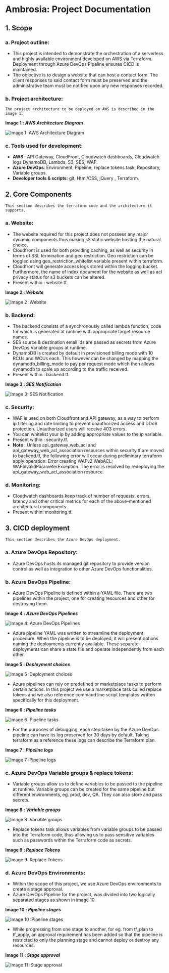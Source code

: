# **Ambrosia**: Project Documentation

## 1. **Scope**
### a. Project outline:
-    This project is intended to demonstrate the orchestration of a serverless and highly available environment developed on AWS via Terraform. Deployment through Azure DevOps Pipeline ensures CICD is maintained. 
 -   The objective is to design a website that can host a contact form. The client responses to said contact form must be preserved and the administrative team must be notified upon any new responses recorded. 

### b. Project architecture:
	The project architecture to be deployed on AWS is described in the image 1.
<figcaption align = "left"><b>Image 1 : <i>AWS  Architecture Diagram</i> </b></figcaption>
 
![Image 1 :AWS  Architecture Diagram](./Images-ambrosia/Architecture%20Diagram.png)


### c. Tools used for development:
- **AWS** : API Gateway, CloudFront, Cloudwatch dashboards, Cloudwatch logs DynamoDB, Lambda, S3, SES, WAF. 
- **Azure DevOps**: Environment, Pipeline, replace tokens task, Repository, Variable groups.
- **Developer tools & scripts**: git, Html/CSS, jQuery , Terraform.
&nbsp; 

## 2. **Core Components** 
    This section describes the terraform code and the architecture it supports.
### a. Website: 
-    The website required for this project does not possess any major dynamic components thus making s3 static website hosting the natural choice.
-    Cloudfront is used for both providing caching, as well as security in terms of SSL termination and geo restriction. Geo restriction can be toggled using geo_restriction_whitelist variable present within terraform.
-    Cloudfront will generate access logs stored within the logging bucket. Furthermore, the name of index document for the website as well as acl privacy status for s3 buckets can be altered. 
-    Present within : website.tf.
<figcaption align = "left"><b>Image 2 : <i>Website</i> </b></figcaption>

![Image 2 :Website](./Images-ambrosia/site.png)
&nbsp; 


### b. Backend: 
- The backend consists of a synchronously called lambda function, code for which is generated at runtime with appropriate target resource names. 
- SES source & destination email ids are passed as secrets from Azure DevOps Variable groups at runtime. 
- DynamoDB is created by default in provisioned billing mode with 10 RCUs and WCUs each. This however can be changed by mapping the dynamodb_billing_mode to pay per request mode which then allows dynamodb to scale up according to the traffic received. 
- Present within : backend.tf.
<figcaption align = "left"><b>Image 3 : <i>SES Notification</i> </b></figcaption>

![Image 3: SES Notification](./Images-ambrosia/notification.png)
&nbsp; 

### c. Security: 
- WAF is used on both Cloudfront and API gateway, as a way to perform ip filtering and rate limiting to prevent unauthorized access and DDoS protection. Unauthorized users will receive 403 errors.
- You can whitelist your ip by adding appropriate values to the ip variable.
- Present within : security.tf.
- **Note** : Unless api_gateway_web_acl and api_gateway_web_acl_association resources within security.tf are moved to backend.tf, the following error will occur during preliminary terraform apply operation: Error creating WAFv2 WebACL: WAFInvalidParameterException. The error is resolved by redeploying the api_gateway_web_acl_association resource.


### d. Monitoring: 
- Cloudwatch dashboards keep track of number of requests, errors, latency and other critical metrics for each of the above-mentioned architectural components.
- Present within: monitoring.tf.

## 3. **CICD deployment**
    This section describes the Azure DevOps deployment.
### a. Azure DevOps Repository:
- Azure DevOps hosts its managed git repository to provide version control as well as integration to other Azure DevOps functionalities. 

### b. Azure DevOps Pipeline:
- Azure DevOps Pipeline is defined within a YAML file. There are two pipelines within the project, one for creating resources and other for destroying them. 

<figcaption align = "left"><b>Image 4 : <i>Azure DevOps Pipelines</i></b></figcaption>

![Image 4: Azure DevOps Pipelines](./Images-ambrosia/Empty%20Pipelines.png)
&nbsp; 

- Azure pipeline YAML was written to streamline the deployment procedure. When the pipeline is to be deployed, it will present options naming the deployments currently available. These separate deployments can share a state file and operate independently from each other.

<figcaption align = "left"><b>Image 5 : <i>Deployment choices</i></b></figcaption>

![Image 5 :Deployment choices](./Images-ambrosia/deployment%20choices.png)
&nbsp; 

- Azure pipelines can rely on predefined or marketplace tasks to perform certain actions. In this project we use a marketplace task called replace tokens and we also reference command line script templates written specifically for this deployment. 

<figcaption align = "left"><b>Image 6 : <i>Pipeline tasks</i></b></figcaption>

![Image 6 :Pipeline tasks](./Images-ambrosia/Pipeline%20tasks.png)
&nbsp; 

- For the purposes of debugging, each step taken by the Azure DevOps pipeline can have its log preserved for 30 days by default. Taking terraform as a reference these logs can describe the Terraform plan. 

<figcaption align = "left"><b>Image 7 : <i>Pipeline logs</i></b></figcaption>

![Image 7 :Pipeline logs](./Images-ambrosia/Pipeline%20logs%20apply.png)
&nbsp; 

### c. Azure DevOps Variable groups & replace tokens:
- Variable groups allow us to define variables to be passed to the pipeline at runtime. Variable groups can be created for the same pipeline but different environments, eg. prod, dev, QA. They can also store and pass secrets. 

<figcaption align = "left"><b>Image 8 : <i>Variable groups</i></b></figcaption>

![Image 8 :Variable groups](./Images-ambrosia/library.png)
&nbsp; 

- Replace tokens task allows variables from variable groups to be passed into the Terraform code, thus allowing us to pass sensitive variables such as passwords within the Terraform code as secrets. 

<figcaption align = "left"><b>Image 9 : <i>Replace Tokens</i></b></figcaption>

![Image 9 :Replace Tokens](./Images-ambrosia/replace%20token.png)
&nbsp; 

### d. Azure DevOps Environments:
- Within the scope of this project, we use Azure DevOps environments to create a stage approval. 
- Azure DevOps Pipeline for the project, was divided into two logically separated stages as shown in image 10.

<figcaption align = "left"><b>Image 10 : <i>Pipeline stages</i></b></figcaption>

![Image 10 :Pipeline stages](./Images-ambrosia/stages.png)
&nbsp; 

- While progressing from one stage to another, for eg. from tf_plan to tf_apply, an approval requirement has been added so that the pipeline is restricted to only the planning stage and cannot deploy or destroy any resources. 

<figcaption align = "left"><b>Image 11 : <i>Stage approval</i></b></figcaption>

![Image 11 :Stage approval](./Images-ambrosia/approval%20short.png)
&nbsp; 